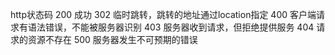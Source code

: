 http状态码
200  成功
302  临时跳转，跳转的地址通过location指定
400  客户端请求有语法错误，不能被服务器识别
403  服务器收到请求，但拒绝提供服务
404  请求的资源不存在
500  服务器发生不可预期的错误